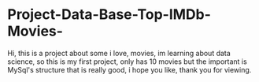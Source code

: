 # Project-Data-Base-Top-IMDb-Movies-
Hi, this is a project about some i love, movies, im learning about data science, so this is my first project, only has 10 movies but the important is MySql's structure that is really good, i hope you like, thank you for viewing.
